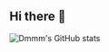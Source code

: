 ## Hi there 👋

![Dmmm's GitHub stats](https://github-readme-stats.vercel.app/api?username=Dmmm1997&show_icons=true&theme=transparent)

<!--
**Dmmm1997/Dmmm1997** is a ✨ _special_ ✨ repository because its `README.md` (this file) appears on your GitHub profile.

Here are some ideas to get you started:

- 🔭 I’m currently working on ...
- 🌱 I’m currently learning ...
- 👯 I’m looking to collaborate on ...
- 🤔 I’m looking for help with ...
- 💬 Ask me about ...
- 📫 How to reach me: ...
- 😄 Pronouns: ...
- ⚡ Fun fact: ...
-->
